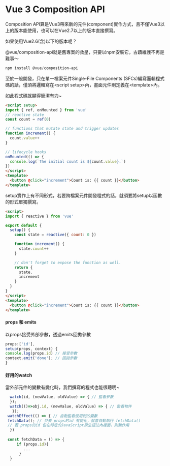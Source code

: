 # Vue 3 Composition API

Composition API算是Vue3帶來新的元件(component)實作方式，且不僅Vue3以上的版本能使用，也可以在Vue2.7以上的版本直接撰寫。

如果使用Vue2.6(含)以下的版本呢？

@vue/composition-api就是舊專案的救星，只要以npm安裝它，古蹟維護不再是難事～

```powershell
npm install @vue/composition-api
```

至於一般開發，只在單一檔案元件Single-File Components (SFCs)編寫邏輯程式碼的話，僅須將邏輯寫在\<script setup>內，畫面元件則定義在\<template>內。

如此程式碼就顯得簡潔~~有力~~\~

```html
<script setup>
import { ref, onMounted } from 'vue'
// reactive state
const count = ref(0)

// functions that mutate state and trigger updates
function increment() {
  count.value++
}

// lifecycle hooks
onMounted(() => {
  console.log(`The initial count is ${count.value}.`)
})
</script>
<template>
  <button @click="increment">Count is: {{ count }}</button>
</template>
```

setup實作上有不同形式，若要跨檔案元件開發程式的話，就須要將setup以函數的形式單獨撰寫。

```html
<script>
import { reactive } from 'vue'

export default {
  setup() {
    const state = reactive({ count: 0 })

    function increment() {
      state.count++
    }

    // don't forget to expose the function as well.
    return {
      state,
      increment
    }
  }
}
</script>
<template>
  <button @click="increment">Count is: {{ count }}</button>
</template>
```

#### props 和 emits&#x20;

以props接受外部參數，透過emits回拋參數

```typescript
props:['id'], 
setup(props, context) { 
console.log(props.id) // 接受參數 
context.emit('done'); // 回拋參數
}
```

#### 好用的watch

當外部元件的變數有變化時，我們撰寫的程式也能很聰明\~ &#x20;

```typescript
  watch(id, (newValue, oldValue) => { // 監看參數 
  }); 
  watch(()=>obj.id, (newValue, oldValue) => { // 監看物件
   });
 watchEffect(() => { // 自動監看使用到的變數 
 fetchData(); // 只要 props的id 有變化，就會自動執行 fetchData()
 // 若 props的id 包在特定的JavaScript原生語法內裡面，則無作用
  }) 
 
 const fetchData = () => { 
     if (props.id){         
        ...            
      }
  }
```
